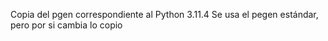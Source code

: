 Copia del pgen correspondiente al Python 3.11.4
Se usa el pegen estándar, pero por si cambia lo copio

